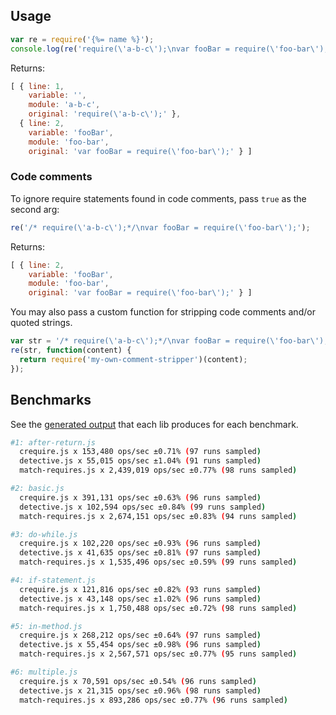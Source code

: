 ## Usage

```js
var re = require('{%= name %}');
console.log(re('require(\'a-b-c\');\nvar fooBar = require(\'foo-bar\');'))
```

Returns:

```js
[ { line: 1,
    variable: '',
    module: 'a-b-c',
    original: 'require(\'a-b-c\');' },
  { line: 2,
    variable: 'fooBar',
    module: 'foo-bar',
    original: 'var fooBar = require(\'foo-bar\');' } ]
```

### Code comments

To ignore require statements found in code comments, pass `true` as the second arg:

```js
re('/* require(\'a-b-c\');*/\nvar fooBar = require(\'foo-bar\');');
```

Returns:

```js
[ { line: 2,
    variable: 'fooBar',
    module: 'foo-bar',
    original: 'var fooBar = require(\'foo-bar\');' } ]
```

You may also pass a custom function for stripping code comments and/or quoted strings.

```js
var str = '/* require(\'a-b-c\');*/\nvar fooBar = require(\'foo-bar\');';
re(str, function(content) {
  return require('my-own-comment-stripper')(content);
});
```

## Benchmarks

See the [generated output](https://gist.github.com/jonschlinkert/ed359fe882a5973ee86e) that each lib produces for each benchmark.

```bash
#1: after-return.js
  crequire.js x 153,480 ops/sec ±0.71% (97 runs sampled)
  detective.js x 55,015 ops/sec ±1.04% (91 runs sampled)
  match-requires.js x 2,439,019 ops/sec ±0.77% (98 runs sampled)

#2: basic.js
  crequire.js x 391,131 ops/sec ±0.63% (96 runs sampled)
  detective.js x 102,594 ops/sec ±0.84% (99 runs sampled)
  match-requires.js x 2,674,151 ops/sec ±0.83% (94 runs sampled)

#3: do-while.js
  crequire.js x 102,220 ops/sec ±0.93% (96 runs sampled)
  detective.js x 41,635 ops/sec ±0.81% (97 runs sampled)
  match-requires.js x 1,535,496 ops/sec ±0.59% (99 runs sampled)

#4: if-statement.js
  crequire.js x 121,816 ops/sec ±0.82% (93 runs sampled)
  detective.js x 43,148 ops/sec ±1.02% (96 runs sampled)
  match-requires.js x 1,750,488 ops/sec ±0.72% (98 runs sampled)

#5: in-method.js
  crequire.js x 268,212 ops/sec ±0.64% (97 runs sampled)
  detective.js x 55,454 ops/sec ±0.98% (96 runs sampled)
  match-requires.js x 2,567,571 ops/sec ±0.77% (95 runs sampled)

#6: multiple.js
  crequire.js x 70,591 ops/sec ±0.54% (96 runs sampled)
  detective.js x 21,315 ops/sec ±0.96% (98 runs sampled)
  match-requires.js x 893,286 ops/sec ±0.77% (96 runs sampled)
```
